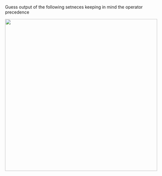 Guess output of the following setneces keeping in mind the operator precedence

<img src='https://github.com/McLarenCollege/foundations_public/raw/main/images/numerical-expressions-simple-2.png' width=500 />
